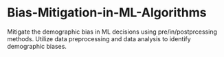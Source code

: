 # Bias-Mitigation-in-ML-Algorithms
Mitigate the demographic bias in ML decisions using pre/in/postprcessing methods. Utilize data preprocessing and data analysis to identify demographic biases.
